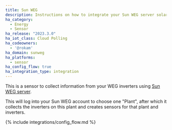 ```yaml
---
title: Sun WEG
description: Instructions on how to integrate your Sun WEG server solar inverter within Home Assistant.
ha_category:
  - Energy
  - Sensor
ha_release: "2023.3.0"
ha_iot_class: Cloud Polling
ha_codeowners:
  - '@rokam'
ha_domain: sunweg
ha_platforms:
  - sensor
ha_config_flow: true
ha_integration_type: integration
---
```


This is a sensor to collect information from your WEG inverters using [Sun WEG server](https://sunweg.net/).

This will log into your Sun WEG account to choose one "Plant", after which it collects the inverters on this plant and creates sensors for that plant and inverters.

{% include integrations/config_flow.md %}
